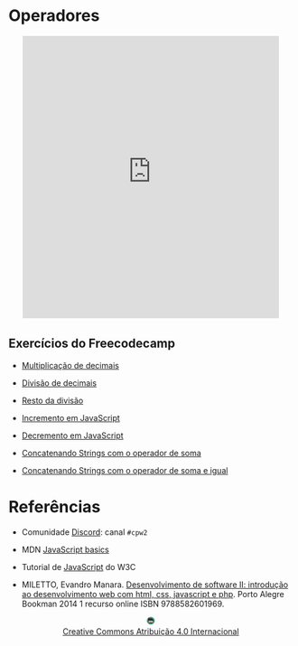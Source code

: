 # Operadores
<center>
<iframe src="https://rodrigoprestesmachado.github.io/cpw2/operadores/slides/index.html#/" title="Operadores" width="90%" height="500" style="border:none;"></iframe>
</center>

## Exercícios do Freecodecamp

* [Multiplicação de decimais](https://www.freecodecamp.org/learn/javascript-algorithms-and-data-structures/basic-javascript/multiply-two-decimals-with-javascript)

* [Divisão de decimais](https://www.freecodecamp.org/learn/javascript-algorithms-and-data-structures/basic-javascript/divide-one-decimal-by-another-with-javascript)

* [Resto da divisão](https://www.freecodecamp.org/learn/javascript-algorithms-and-data-structures/basic-javascript/finding-a-remainder-in-javascript)

* [Incremento em JavaScript](https://www.freecodecamp.org/learn/javascript-algorithms-and-data-structures/basic-javascript/increment-a-number-with-javascript)

* [Decremento em JavaScript](https://www.freecodecamp.org/learn/javascript-algorithms-and-data-structures/basic-javascript/storing-values-with-the-assignment-operator)

* [Concatenando Strings com o operador de soma](https://www.freecodecamp.org/learn/javascript-algorithms-and-data-structures/basic-javascript/concatenating-strings-with-plus-operator)

* [Concatenando Strings com o operador de soma e igual](https://www.freecodecamp.org/learn/javascript-algorithms-and-data-structures/basic-javascript/concatenating-strings-with-the-plus-equals-operator)

# Referências

* Comunidade [Discord](https://discord.com/invite/C29cqvm): canal `#cpw2`

* MDN [JavaScript basics](https://developer.mozilla.org/en-US/docs/Learn/Getting_started_with_the_web/JavaScript_basics)

* Tutorial de [JavaScript](http://www.w3schools.com/js) do W3C

* MILETTO, Evandro Manara. [Desenvolvimento de software II: introdução ao desenvolvimento web com html, css, javascript e php](https://biblioteca.ifrs.edu.br/pergamum_ifrs/biblioteca_s/acesso_login.php?cod_acervo_acessibilidade=5020682&acesso=aHR0cHM6Ly9pbnRlZ3JhZGEubWluaGFiaWJsaW90ZWNhLmNvbS5ici9ib29rcy85Nzg4NTgyNjAxOTY5&label=acesso%20restrito). Porto Alegre Bookman 2014 1 recurso online ISBN 9788582601969.

<center>
<a href="https://github.com/rodrigoprestesmachado" target="blanck"><img src="../imgs/logo.png" alt="Rodrigo Prestes Machado" width="3%" height="3%" border=0 style="border:0; text-decoration:none; outline:none"></a><br/>
<a rel="license" href="http://creativecommons.org/licenses/by/4.0/">Creative Commons Atribuição 4.0 Internacional</a>